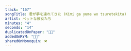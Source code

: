 ```yaml
---
track: "167"
songTitle: 君が夢を連れてきた (Kimi ga yume wo tsuretekita)
artist: ペットな彼女たち
minutes: "4"
seconds: "14"
duplicatedOnPaper: "👍🏻"
addedOnRYM: "👍🏻"
sharedOnMonoquin: ❌
---
```

